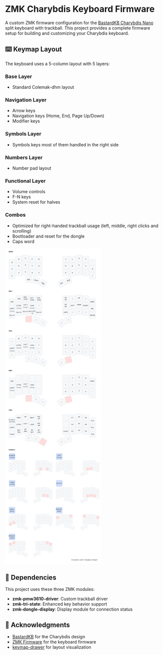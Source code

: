 # ZMK Charybdis Keyboard Firmware

A custom ZMK firmware configuration for the [BastardKB Charybdis Nano](https://github.com/bastardkb/charybdis/) split keyboard with trackball. This project provides a complete firmware setup for building and customizing your Charybdis keyboard.

## ⌨️ Keymap Layout

The keyboard uses a 5-column layout with 5 layers:

### Base Layer

- Standard Colemak-dhm layout

### Navigation Layer

- Arrow keys
- Navigation keys (Home, End, Page Up/Down)
- Modifier keys

### Symbols Layer

- Symbols keys most of them handled in the right side

### Numbers Layer

- Number pad layout

### Functional Layer

- Volume controls
- F-N keys
- System reset for halves

### Combos

- Optimized for right-handed trackball usage (left, middle, right clicks and scrolling)
- Bootloader and reset for the dongle
- Caps word

![Keymap Layout](keymap-drawer/keymap-drawer.svg)

## 🔧 Dependencies

This project uses these three ZMK modules:

- **zmk-pmw3610-driver**: Custom trackball driver
- **zmk-tri-state**: Enhanced key behavior support
- **zmk-dongle-display**: Display module for connection status

## 🙏 Acknowledgments

- [BastardKB](https://github.com/bastardkb/) for the Charybdis design
- [ZMK Firmware](https://zmk.dev/) for the keyboard firmware
- [keymap-drawer](https://github.com/caksoylar/keymap-drawer) for layout visualization
